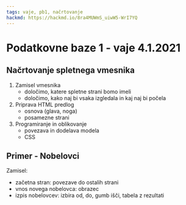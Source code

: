 ```yaml
---
tags: vaje, pb1, načrtovanje
hackmd: https://hackmd.io/8ra4MUWmS_uiwW5-WrI7YQ
---
```

# Podatkovne baze 1 - vaje 4.1.2021

## Načrtovanje spletnega vmesnika

1. Zamisel vmesnika
   - določimo, katere spletne strani bomo imeli
   - določimo, kako naj bi vsaka izgledala in kaj naj bi počela
2. Priprava HTML predlog
   - osnova (glava, noga)
   - posamezne strani
3. Programiranje in oblikovanje
   - povezava in dodelava modela
   - CSS


## Primer - Nobelovci

Zamisel:
- začetna stran: povezave do ostalih strani
- vnos novega nobelovca: obrazec
- izpis nobelovcev: izbira od, do, gumb išči, tabela z rezultati
